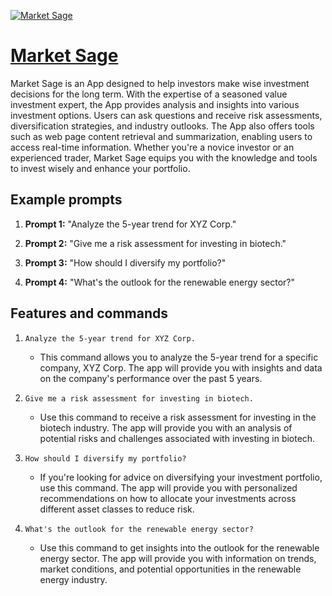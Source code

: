 [![Market Sage](https://files.oaiusercontent.com/file-8AMqEpgmdT9OuUwPdmVL0UQw?se=2123-10-17T05%3A20%3A13Z&sp=r&sv=2021-08-06&sr=b&rscc=max-age%3D31536000%2C%20immutable&rscd=attachment%3B%20filename%3Dbc934001-0d66-48ec-b712-19f7143f96f3.png&sig=KtMUAjMbLBB0SSFRoHvtJiSgE9UoFgCzpR5KDFCgeQE%3D)](https://chat.openai.com/g/g-Qkv7ooiD7-market-sage)

# [Market Sage](https://chat.openai.com/g/g-Qkv7ooiD7-market-sage)

Market Sage is an App designed to help investors make wise investment decisions for the long term. With the expertise of a seasoned value investment expert, the App provides analysis and insights into various investment options. Users can ask questions and receive risk assessments, diversification strategies, and industry outlooks. The App also offers tools such as web page content retrieval and summarization, enabling users to access real-time information. Whether you're a novice investor or an experienced trader, Market Sage equips you with the knowledge and tools to invest wisely and enhance your portfolio.

## Example prompts

1. **Prompt 1:** "Analyze the 5-year trend for XYZ Corp."

2. **Prompt 2:** "Give me a risk assessment for investing in biotech."

3. **Prompt 3:** "How should I diversify my portfolio?"

4. **Prompt 4:** "What's the outlook for the renewable energy sector?"

## Features and commands

1. `Analyze the 5-year trend for XYZ Corp.`
   - This command allows you to analyze the 5-year trend for a specific company, XYZ Corp. The app will provide you with insights and data on the company's performance over the past 5 years.

2. `Give me a risk assessment for investing in biotech.`
   - Use this command to receive a risk assessment for investing in the biotech industry. The app will provide you with an analysis of potential risks and challenges associated with investing in biotech.

3. `How should I diversify my portfolio?`
   - If you're looking for advice on diversifying your investment portfolio, use this command. The app will provide you with personalized recommendations on how to allocate your investments across different asset classes to reduce risk.

4. `What's the outlook for the renewable energy sector?`
   - Use this command to get insights into the outlook for the renewable energy sector. The app will provide you with information on trends, market conditions, and potential opportunities in the renewable energy industry.